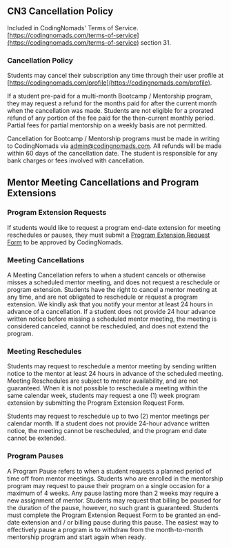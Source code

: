 ## CN3 Cancellation Policy

Included in CodingNomads' Terms of Service. [https://codingnomads.com/terms-of-service](https://codingnomads.com/terms-of-service) section 31.

### Cancellation Policy
Students may cancel their subscription any time through their user profile at [https://codingnomads.com/profile](https://codingnomads.com/profile). 

If a student pre-paid for a multi-month Bootcamp / Mentorship program, they may request a refund for the months paid for after the current month when the cancellation was made. Students are not eligible for a prorated refund of any portion of the fee paid for the then-current monthly period. Partial fees for partial mentorship on a weekly basis are not permitted.

Cancellation for Bootcamp / Mentorship programs must be made in writing to CodingNomads via admin@codingnomads.com. All refunds will be made within 60 days of the cancellation date. The student is responsible for any bank charges or fees involved with cancellation.

## Mentor Meeting Cancellations and Program Extensions

### Program Extension Requests

If students would like to request a program end-date extension for meeting reschedules or pauses, they must submit a [Program Extension Request Form](https://codingnomads.com/page/program-extension-request-form) to be approved by CodingNomads.


### Meeting Cancellations

A Meeting Cancellation refers to when a student cancels or otherwise misses a scheduled mentor meeting, and does not request a reschedule or program extension. Students have the right to cancel a mentor meeting at any time, and are not obligated to reschedule or request a program extension. We kindly ask that you notify your mentor at least 24 hours in advance of a cancellation. If a student does not provide 24 hour advance written notice before missing a scheduled mentor meeting, the meeting is considered canceled, cannot be rescheduled, and does not extend the program.

### Meeting Reschedules

Students may request to reschedule a mentor meeting by sending written notice to the mentor at least 24 hours in advance of the scheduled meeting. Meeting Reschedules are subject to mentor availability, and are not guaranteed.
When it is not possible to reschedule a meeting within the same calendar week, students may request a one (1) week program extension by submitting the Program Extension Request Form.

Students may request to reschedule up to two (2) mentor meetings per calendar month. If a student does not provide 24-hour advance written notice, the meeting cannot be rescheduled, and the program end date cannot be extended.

### Program Pauses

A Program Pause refers to when a student requests a planned period of time off from mentor meetings. Students who are enrolled in the mentorship program may request to pause their program on a single occasion for a maximum of 4 weeks. Any pause lasting more than 2 weeks may require a new assignment of mentor. Students may request that billing be paused for the duration of the pause, however, no such grant is guaranteed. Students must complete the Program Extension Request Form to be granted an end-date extension and / or billing pause during this pause. The easiest way to effectively pause a program is to withdraw from the month-to-month mentorship program and start again when ready.

